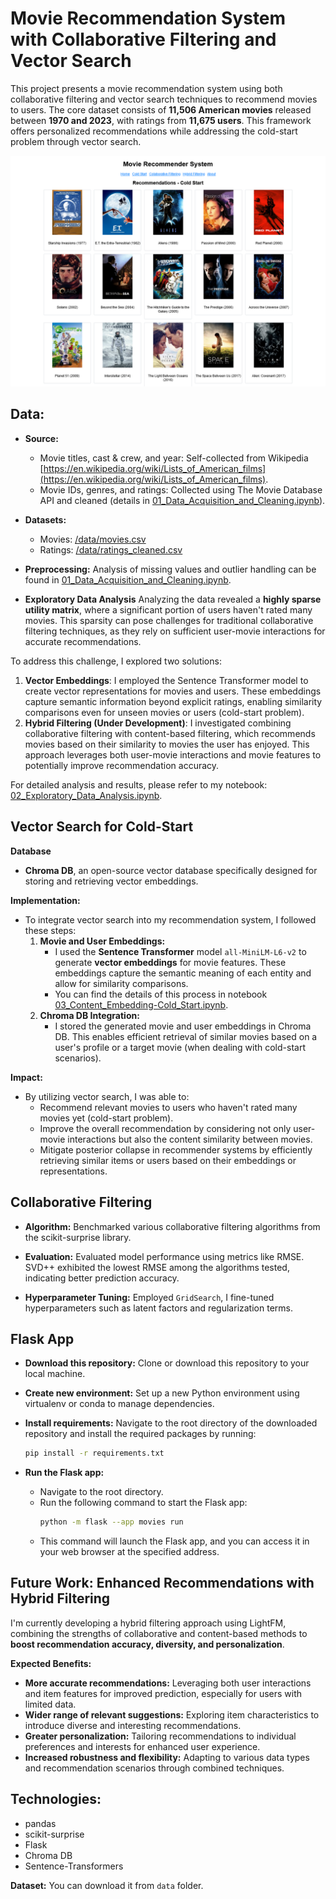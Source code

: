 
# Movie Recommendation System with Collaborative Filtering and Vector Search

This project presents a movie recommendation system using both collaborative filtering and vector search techniques to recommend movies to users. The core dataset consists of **11,506 American movies** released between **1970 and 2023**, with ratings from **11,675 users**. This framework offers personalized recommendations while addressing the cold-start problem through vector search.

![screenshot](images/Recommendations_cold_start.png)


## **Data:**

* **Source:** 
    * Movie titles, cast & crew, and year: Self-collected from Wikipedia  [https://en.wikipedia.org/wiki/Lists_of_American_films](https://en.wikipedia.org/wiki/Lists_of_American_films).
    * Movie IDs, genres, and ratings: Collected using The Movie Database API and cleaned (details in [01_Data_Acquisition_and_Cleaning.ipynb](./01_Data_Acquisition_and_Cleaning.ipynb)).

* **Datasets:**
    * Movies: [/data/movies.csv](./data/movies.csv)
    * Ratings: [/data/ratings_cleaned.csv](./data/ratings_cleaned.csv)
* **Preprocessing:** Analysis of missing values and outlier handling can be found in [01_Data_Acquisition_and_Cleaning.ipynb](./01_Data_Acquisition_and_Cleaning.ipynb).
* **Exploratory Data Analysis**
Analyzing the data revealed a **highly sparse utility matrix**, where a significant portion of users haven't rated many movies. This sparsity can pose challenges for traditional collaborative filtering techniques, as they rely on sufficient user-movie interactions for accurate recommendations.

To address this challenge, I explored two solutions:

1. **Vector Embeddings**: I employed the Sentence Transformer model to create vector representations for movies and users. These embeddings capture semantic information beyond explicit ratings, enabling similarity comparisons even for unseen movies or users (cold-start problem).
2. **Hybrid Filtering (Under Development)**: I investigated combining collaborative filtering with content-based filtering, which recommends movies based on their similarity to movies the user has enjoyed. This approach leverages both user-movie interactions and movie features to potentially improve recommendation accuracy.

For detailed analysis and results, please refer to my notebook: [02_Exploratory_Data_Analysis.ipynb](02_Exploratory_Data_Analysis.ipynb).


## **Vector Search for Cold-Start**

**Database**

* **Chroma DB**, an open-source vector database specifically designed for storing and retrieving vector embeddings.

**Implementation:**

* To integrate vector search into my recommendation system, I followed these steps:
    1. **Movie and User Embeddings:**
        * I used the **Sentence Transformer** model `all-MiniLM-L6-v2` to generate **vector embeddings** for movie features. These embeddings capture the semantic meaning of each entity and allow for similarity comparisons.
        * You can find the details of this process in notebook [03_Content_Embedding-Cold_Start.ipynb](03_Content_Embedding-Cold_Start.ipynb).
    2. **Chroma DB Integration:**
        * I stored the generated movie and user embeddings in Chroma DB. This enables efficient retrieval of similar movies based on a user's profile or a target movie (when dealing with cold-start scenarios).

**Impact:**
* By utilizing vector search, I was able to:
    * Recommend relevant movies to users who haven't rated many movies yet (cold-start problem).
    * Improve the overall recommendation by considering not only user-movie interactions but also the content similarity between movies.
    * Mitigate posterior collapse in recommender systems by efficiently retrieving similar items or users based on their embeddings or representations.


## **Collaborative Filtering**

* **Algorithm:** Benchmarked various collaborative filtering algorithms from the scikit-surprise library.

* **Evaluation:** Evaluated model performance using metrics like RMSE. SVD++ exhibited the lowest RMSE among the algorithms tested, indicating better prediction accuracy.

* **Hyperparameter Tuning:** Employed `GridSearch`, I fine-tuned hyperparameters such as latent factors and regularization terms.

## **Flask App**

- **Download this repository:** Clone or download this repository to your local machine.
  
- **Create new environment:** Set up a new Python environment using virtualenv or conda to manage dependencies.

- **Install requirements:** Navigate to the root directory of the downloaded repository and install the required packages by running:
  ```bash
  pip install -r requirements.txt
  ```

- **Run the Flask app:** 
  - Navigate to the root directory.
  - Run the following command to start the Flask app:
    ```bash
    python -m flask --app movies run
    ```
  - This command will launch the Flask app, and you can access it in your web browser at the specified address.


## Future Work: Enhanced Recommendations with Hybrid Filtering

I'm currently developing a hybrid filtering approach using LightFM, combining the strengths of collaborative and content-based methods to **boost recommendation accuracy, diversity, and personalization**.

**Expected Benefits:**

* **More accurate recommendations:** Leveraging both user interactions and item features for improved prediction, especially for users with limited data.
* **Wider range of relevant suggestions:** Exploring item characteristics to introduce diverse and interesting recommendations.
* **Greater personalization:** Tailoring recommendations to individual preferences and interests for enhanced user experience.
* **Increased robustness and flexibility:** Adapting to various data types and recommendation scenarios through combined techniques.


## **Technologies:** 
- pandas
- scikit-surprise
- Flask
- Chroma DB
- Sentence-Transformers

 **Dataset:** You can download it from `data` folder.
